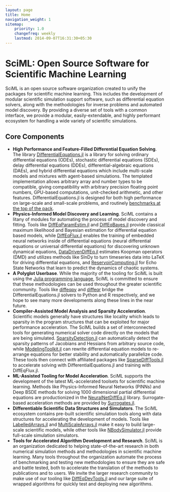 ```yaml
---
layout: page
title: Home
navigation_weight: 1
sitemap:
    priority: 1.0
    changefreq: weekly
    lastmod: 2014-09-07T16:31:30+05:30
---
```

# SciML: Open Source Software for Scientific Machine Learning

SciML is an open source software organization created to unify the packages for
scientific machine learning. This includes the development of modular scientific
simulation support software, such as differential equation solvers, along with the
methodologies for inverse problems and automated model discovery. By providing
a diverse set of tools with a common interface, we provide a modular,
easily-extendable, and highly performant ecosystem for handling a wide variety
of scientific simulations.

## Core Components

- **High Performance and Feature-Filled Differential Equation Solving**. The
  library [DifferentialEquations.jl](https://docs.sciml.ai/dev/) is a library
  for solving ordinary differential equations (ODEs), stochastic differential
  equations (SDEs), delay differential equations (DDEs), differential-algebraic
  equations (DAEs), and hybrid differential equations which include multi-scale
  models and mixtures with agent-based simulations. The templated implementation
  allows arbitrary array and number types to be compatible, giving compatibility
  with arbitrary precision floating point numbers, GPU-based computations,
  unit-checked arithmetic, and other features. DifferentialEquations.jl is designed
  for both high performance on large-scale and small-scale problems, and routinely
  [benchmarks at the top of the pack](https://github.com/SciML/DiffEqBenchmarks.jl).
- **Physics-Informed Model Discovery and Learning**. SciML contains a litany of modules
  for automating the process of model discovery and fitting. Tools like
  [DiffEqParamEstim.jl](https://docs.sciml.ai/latest/analysis/parameter_estimation/)
  and [DiffEqBayes.jl](https://docs.sciml.ai/latest/analysis/parameter_estimation/#Bayesian-Methods-1)
  provide classical maximum likelihood and Bayesian estimation for differential
  equation based models, while [DiffEqFlux.jl](https://github.com/SciML/DiffEqFlux.jl)
  enables the training of embedded neural networks inside of differential
  equations (neural differential equations or universal differential equations)
  for discovering unknown dynamical equations,
  [DataDrivenDiffEq.jl](https://github.com/SciML/DataDrivenDiffEq.jl) estimates
  Koopman operators (DMD) and utilizes methods like SInDy to turn timeseries
  data into LaTeX for driving differential equations, and
  [ReservoirComputing.jl](https://github.com/SciML/ReservoirComputing.jl) for
  Echo State Networks that learn to predict the dynamics of chaotic systems.
- **A Polyglot Userbase**. While the majority of the tooling for SciML
  is built using the [Julia programming language](https://sciml.ai/),
  SciML is committed to ensure that these methodologies can be used throughout
  the greater scientific community. Tools like [diffeqpy](https://github.com/SciML/diffeqpy)
  and [diffeqr](https://cran.r-project.org/web/packages/diffeqr/index.html) bridge
  the DifferentialEquations.jl solvers to Python and R respectively, and we hope
  to see many more developments along these lines in the near future.
- **Compiler-Assisted Model Analysis and Sparsity Acceleration**. Scientific
  models generally have structures like locality which leads to sparsity in the
  program structures that can be exploited for major performance acceleration.
  The SciML builds a set of interconnected tools for generating numerical solver
  code directly on the models that are being simulated.
  [SparsityDetection.jl](https://github.com/SciML/SparsityDetection.jl) can automatically
  detect the sparsity patterns of Jacobians and Hessians from arbitrary source
  code, while [ModelingToolkit.jl](https://github.com/SciML/ModelingToolkit.jl)
  can rewrite differential equation models to re-arrange equations for better
  stability and automatically parallelize code. These tools then connect with
  affiliated packages like [SparseDiffTools.jl](https://github.com/JuliaDiff/SparseDiffTools.jl)
  to accelerate solving with DifferentialEquations.jl and training with DiffEqFlux.jl.
- **ML-Assisted Tooling for Model Acceleration**. SciML supports the development
  of the latest ML-accelerated toolsets for scientific machine learning. Methods
  like Physics-Informed Neural Networks (PINNs) and Deep BSDE methods for solving
  1000 dimensional partial differential equations are productionized in the
  [NeuralNetDiffEq.jl](https://github.com/SciML/NeuralNetDiffEq.jl) library.
  Surrogate-based acceleration methods are provided by
  [Surrogates.jl](https://github.com/SciML/Surrogates.jl).
- **Differentiable Scientific Data Structures and Simulators**. The SciML ecosystem
  contains pre-built scientific simulation tools along with data structures
  for accelerating the development of models. Tools like
  [LabelledArrays.jl](https://github.com/SciML/LabelledArrays.jl) and
  [MultiScaleArrays.jl](https://github.com/SciML/MultiScaleArrays.jl) make it easy
  to build large-scale scientific models, while other tools like
  [NBodySimulator.jl](https://github.com/SciML/NBodySimulator.jl) provide full-scale
  simulation simulators.
- **Tools for Accelerated Algorithm Development and Research**. SciML is an
  organization dedicated to helping state-of-the-art research in both
  numerical simulation methods and methodologies in scientific machine learning.
  Many tools throughout the organization automate the process of benchmarking
  and testing new methodologies to ensure they are safe and battle tested, both
  to accelerate the translation of the methods to publications and to users.
  We invite the larger research community to make use of our tooling like
  [DiffEqDevTools.jl](https://github.com/SciML/DiffEqDevTools.jl) and our large
  suite of wrapped algorithms for quickly test and deploying new algorithms.
